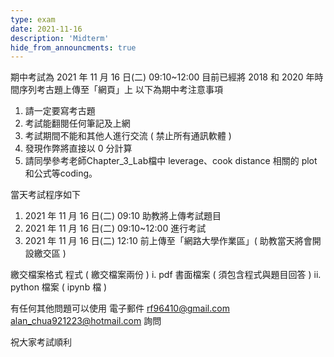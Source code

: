 ```yaml
---
type: exam
date: 2021-11-16
description: 'Midterm'
hide_from_announcments: true
---
```

期中考試為 2021 年 11 月 16 日(二) 09:10~12:00
目前已經將 2018 和 2020 年時間序列考古題上傳至「網頁」上
以下為期中考注意事項

1. 請一定要寫考古題
2. 考試能翻閱任何筆記及上網
3. 考試期間不能和其他人進行交流 ( 禁止所有通訊軟體 )
4. 發現作弊將直接以 0 分計算
5. 請同學參考老師Chapter_3_Lab檔中 leverage、cook distance 相關的 plot和公式等coding。

當天考試程序如下
1. 2021 年 11 月 16 日(二) 09:10 助教將上傳考試題目
2. 2021 年 11 月 16 日(二) 09:10~12:00 進行考試
3. 2021 年 11 月 16 日(二) 12:10 前上傳至「網路大學作業區」( 助教當天將會開設繳交區 )

繳交檔案格式
   程式 ( 繳交檔案兩份 )
   i.  pdf 書面檔案  ( 須包含程式與題目回答 )
   ii. python 檔案 ( ipynb 檔 )

有任何其他問題可以使用
電子郵件
rf96410@gmail.com
alan_chua921223@hotmail.com 詢問 

祝大家考試順利
